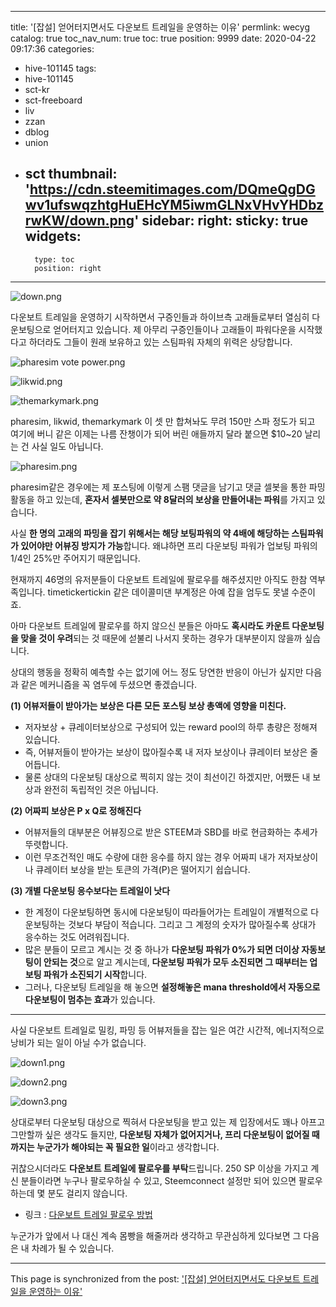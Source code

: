 
---
title: '[잡설] 얻어터지면서도 다운보트 트레일을 운영하는 이유'
permlink: wecyg
catalog: true
toc_nav_num: true
toc: true
position: 9999
date: 2020-04-22 09:17:36
categories:
- hive-101145
tags:
- hive-101145
- sct-kr
- sct-freeboard
- liv
- zzan
- dblog
- union
- sct
thumbnail: 'https://cdn.steemitimages.com/DQmeQgDGwv1ufswqzhtgHuEHcYM5iwmGLNxVHvYHDbzrwKW/down.png'
sidebar:
    right:
        sticky: true
widgets:
    -
        type: toc
        position: right
---


![down.png](https://cdn.steemitimages.com/DQmeQgDGwv1ufswqzhtgHuEHcYM5iwmGLNxVHvYHDbzrwKW/down.png)

다운보트 트레일을 운영하기 시작하면서 구증인들과 하이브측 고래들로부터 열심히 다운보팅으로 얻어터지고 있습니다. 제 아무리 구증인들이나 고래들이 파워다운을 시작했다고 하더라도 그들이 원래 보유하고 있는 스팀파워 자체의 위력은 상당합니다.


![pharesim vote power.png](https://cdn.steemitimages.com/DQmQoLzHeX4sWGMHuzNTdxWfiYymYwpXWWn9u1PXLUqSCyo/pharesim%20vote%20power.png)

![likwid.png](https://cdn.steemitimages.com/DQmeoLvk8KswV5KHMqCc9bQt9ApXY5MackZj3Gdu3dAWZpM/likwid.png)

![themarkymark.png](https://cdn.steemitimages.com/DQmRAEeRjE5WU2mc3amgnYdj2RyZS8DJxbRxvj4k9XeFDiX/themarkymark.png)

pharesim, likwid, themarkymark 이 셋 만 합쳐놔도 무려 150만 스파 정도가 되고 여기에 버니 같은 이제는 나름 잔챙이가 되어 버린 애들까지 달라 붙으면 $10~20 날리는 건 사실 일도 아닙니다. 

![pharesim.png](https://cdn.steemitimages.com/DQmcsL17TDNsw5kwb1ozKas3RSdJVffEA3vk5rd7TwfbpD6/pharesim.png)

pharesim같은 경우에는 제 포스팅에 이렇게 스팸 댓글을 남기고 댓글 셀봇을 통한 파밍 활동을 하고 있는데, **혼자서 셀봇만으로 약 8달러의 보상을 만들어내는 파워**를 가지고 있습니다. 

사실 **한 명의 고래의 파밍을 잡기 위해서는 해당 보팅파워의 약 4배에 해당하는 스팀파워가 있어야만 어뷰징 방지가 가능**합니다. 왜냐하면  프리 다운보팅 파워가 업보팅 파워의 1/4인 25%만 주어지기 때문입니다.

현재까지 46명의 유저분들이 다운보트 트레일에 팔로우를 해주셨지만 아직도 한참 역부족입니다. timetickertickin 같은 데이콜미댄 부계정은 아예 잡을 엄두도 못낼 수준이죠. 

아마 다운보트 트레일에 팔로우를 하지 않으신 분들은 아마도 **혹시라도 카운트 다운보팅을 맞을 것이 우려**되는 것 때문에 섣불리 나서지 못하는 경우가 대부분이지 않을까 싶습니다.

상대의 행동을 정확히 예측할 수는 없기에 어느 정도 당연한 반응이 아닌가 싶지만 다음과 같은 메커니즘을 꼭 염두에 두셨으면 좋겠습니다.

**(1) 어뷰저들이 받아가는 보상은 다른 모든 포스팅 보상 총액에 영향을 미친다.**

- 저자보상 + 큐레이터보상으로 구성되어 있는 reward pool의 하루 총량은 정해져 있습니다. 
- 즉, 어뷰저들이 받아가는 보상이 많아질수록 내 저자 보상이나 큐레이터 보상은 줄어듭니다.
- 물론 상대의 다운보팅 대상으로 찍히지 않는 것이 최선이긴 하겠지만, 어쨌든 내 보상과 완전히 독립적인 것은 아닙니다.

**(2) 어짜피 보상은 P x Q로 정해진다**

- 어뷰저들의 대부분은 어뷰징으로 받은 STEEM과 SBD를 바로 현금화하는 추세가 뚜렷합니다.
- 이런 무조건적인 매도 수량에 대한 응수를 하지 않는 경우 어짜피 내가 저자보상이나 큐레이터 보상을 받는 토큰의 가격(P)은 떨어지기 쉽습니다.

**(3) 개별 다운보팅 응수보다는 트레일이 낫다**

- 한 계정이 다운보팅하면 동시에 다운보팅이 따라들어가는 트레일이 개별적으로 다운보팅하는 것보다 부담이 적습니다. 그리고 그 계정의 숫자가 많아질수록 상대가 응수하는 것도 어려워집니다.
- 많은 분들이 모르고 계시는 것 중 하나가 **다운보팅 파워가 0%가 되면 더이상 자동보팅이 안되는 것**으로 알고 계시는데, **다운보팅 파워가 모두 소진되면 그 때부터는 업보팅 파워가 소진되기 시작**합니다.
- 그러나, 다운보팅 트레일을 해 놓으면 **설정해놓은 mana threshold에서 자동으로 다운보팅이 멈추는 효과**가 있습니다.

---

사실 다운보트 트레일로 밀킹, 파밍 등 어뷰저들을 잡는 일은 여간 시간적, 에너지적으로 낭비가 되는 일이 아닐 수가 없습니다. 

![down1.png](https://cdn.steemitimages.com/DQmZJFauUK3kg8GjLMT3uPrEE9k2uvyJYFiuxbN3ZPjDhcE/down1.png)

![down2.png](https://cdn.steemitimages.com/DQmVf98HAUfL2tXSgweXQSPcYymXYr6oej26u4zYACcPVe4/down2.png)

![down3.png](https://cdn.steemitimages.com/DQmX4RfMxV17ioU8qNLs4S9eJcAhK8zpsQVWhebt77QTvA2/down3.png)

상대로부터 다운보팅 대상으로 찍혀서 다운보팅을 받고 있는 제 입장에서도 꽤나 아프고 그만할까 싶은 생각도 들지만, **다운보팅 자체가 없어지거나, 프리 다운보팅이 없어질 때까지는 누군가가 해야되는 꼭 필요한 일**이라고 생각합니다.

귀찮으시더라도 **다운보트 트레일에 팔로우를 부탁**드립니다. 250 SP 이상을 가지고 계신 분들이라면 누구나 팔로우하실 수 있고, Steemconnect 설정만 되어 있으면 팔로우 하는데 몇 분도 걸리지 않습니다. 

- 링크 : [다운보트 트레일 팔로우 방법](https://steemit.com/hive-101145/@donekim/5ef3dd-steem-hive)

누군가가 앞에서 나 대신 계속 몸빵을 해줄꺼라 생각하고 무관심하게 있다보면 그 다음은 내 차례가 될 수 있습니다.

- - -

This page is synchronized from the post: ['[잡설] 얻어터지면서도 다운보트 트레일을 운영하는 이유'](https://steemit.com/@donekim/wecyg)
